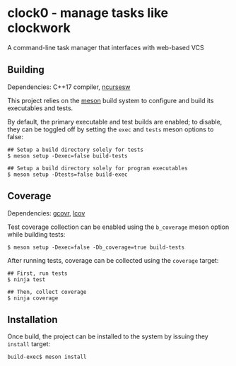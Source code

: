 # clock0 - manage tasks like clockwork

A command-line task manager that interfaces with web-based VCS

## Building

Dependencies: C++17 compiler, [ncursesw](https://github.com/mirror/ncurses)

This project relies on the [meson](https://mesonbuild.com/) build system to
configure and build its executables and tests.

By default, the primary executable and test builds are enabled; to disable,
they can be toggled off by setting the `exec` and `tests` meson options
to false:

    ## Setup a build directory solely for tests
    $ meson setup -Dexec=false build-tests

    ## Setup a build directory solely for program executables
    $ meson setup -Dtests=false build-exec

## Coverage

Dependencies: [gcovr](https://gcovr.com), [lcov](https://github.com/linux-test-project/lcov)

Test coverage collection can be enabled using the `b_coverage` meson option
while building tests:

    $ meson setup -Dexec=false -Db_coverage=true build-tests

After running tests, coverage can be collected using the `coverage` target:

    ## First, run tests
    $ ninja test

    ## Then, collect coverage
    $ ninja coverage

## Installation

Once build, the project can be installed to the system by issuing they
`install` target:

    build-exec$ meson install
